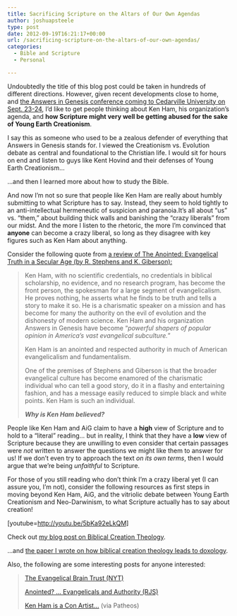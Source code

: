 ```yaml
---
title: Sacrificing Scripture on the Altars of Our Own Agendas
author: joshuapsteele
type: post
date: 2012-09-19T16:21:17+00:00
url: /sacrificing-scripture-on-the-altars-of-our-own-agendas/
categories:
  - Bible and Scripture
  - Personal

---
```

Undoubtedly the title of this blog post could be taken in hundreds of different directions. However, given recent developments close to home, and [the Answers in Genesis conference coming to Cedarville University on Sept. 23-24][1], I&#8217;d like to get people thinking about Ken Ham, his organization&#8217;s agenda, and **how Scripture might very well be getting abused for the sake of Young Earth Creationism**.

I say this as someone who used to be a zealous defender of everything that Answers in Genesis stands for. I viewed the Creationism vs. Evolution debate as central and foundational to the Christian life. I would sit for hours on end and listen to guys like Kent Hovind and their defenses of Young Earth Creationism&#8230;

&#8230;and then I learned more about how to study the Bible.  
<!--more-->

And now I&#8217;m not so sure that people like Ken Ham are really about humbly submitting to what Scripture has to say. Instead, they seem to hold tightly to an anti-intellectual hermeneutic of suspicion and paranoia.It&#8217;s all about &#8220;us&#8221; vs. &#8220;them,&#8221; about building thick walls and banishing the &#8220;crazy liberals&#8221; from our midst. And the more I listen to the rhetoric, the more I&#8217;m convinced that **anyone** can become a crazy liberal, so long as they disagree with key figures such as Ken Ham about anything.

Consider the following quote from [a review of The Anointed: Evangelical Truth in a Secular Age (by R. Stephens and K. Giberson):][2] 

> Ken Ham, with no scientific credentials, no credentials in biblical scholarship, no evidence, and no research program, has become the front person, the spokesman for a large segment of evangelicalism. He proves nothing, he asserts what he finds to be truth and tells a story to make it so. He is a charismatic speaker on a mission and has become for many the authority on the evil of evolution and the dishonesty of modern science. Ken Ham and his organization Answers in Genesis have become “_powerful shapers of popular opinion in America’s vast evangelical subculture._”
> 
> Ken Ham is an anointed and respected authority in much of American evangelicalism and fundamentalism.
> 
> One of the premises of Stephens and Giberson is that the broader evangelical culture has become enamored of the charismatic individual who can tell a good story, do it in a flashy and entertaining fashion, and has a message easily reduced to simple black and white points. Ken Ham is such an individual.
> 
> _**Why is Ken Ham believed?**_

People like Ken Ham and AiG claim to have a **high** view of Scripture and to hold to a &#8220;literal&#8221; reading&#8230; but in reality, I think that they have a **low** view of Scripture because they are unwilling to even consider that certain passages were _not_ written to answer the questions we might like them to answer for us! If we don&#8217;t even try to approach the text _on its own terms_, then I would argue that we&#8217;re being _unfaithful_ to Scripture.

For those of you still reading who don&#8217;t think I&#8217;m a crazy liberal yet (I can assure you, I&#8217;m not), consider the following resources as first steps in moving beyond Ken Ham, AiG, and the vitriolic debate between Young Earth Creationism and Neo-Darwinism, to what Scripture actually has to say about creation!

[youtube=http://youtu.be/5bKa92eLkQM]

Check out [my blog post on Biblical Creation Theology][3].

&#8230;and [the paper I wrote on how biblical creation theology leads to doxology][4].

Also, the following are some interesting posts for anyone interested:

> [The Evangelical Brain Trust (NYT)][5]
> 
> [Anointed? &#8230; Evangelicals and Authority (RJS)][2]
> 
> [Ken Ham is a Con Artist&#8230;][6] (via Patheos)

 [1]: http://www.cedarville.edu/Offices/Public-Relations/CampusNews/2012/Cedarville-to-Host-Answers-in-Genesis-Conference.aspx
 [2]: http://www.patheos.com/blogs/jesuscreed/2011/11/03/anointed-evangelicals-and-authority-1-rjs/
 [3]: http://windowinthesky.wordpress.com/2012/09/15/biblical-creation-theology/ "Biblical Creation Theology"
 [4]: http://windowinthesky.wordpress.com/2012/09/17/creation-and-doxology-pt-1/ "Creation and Doxology (pt. 1)"
 [5]: http://www.nytimes.com/2012/01/08/books/review/the-anointed-evangelical-truth-in-a-secular-age-by-randall-j-stephens-and-karl-w-giberson-book-review.html?pagewanted=all
 [6]: http://www.patheos.com/blogs/exploringourmatrix/2012/06/ken-ham-wants-other-christians-to-be-con-artists-like-he-is.html